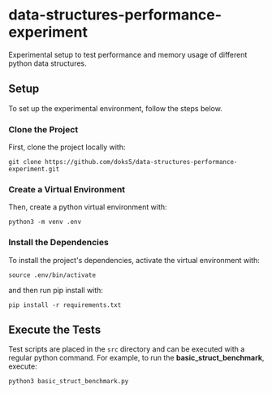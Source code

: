 # data-structures-performance-experiment
Experimental setup to test performance and memory usage of different python data structures.


## Setup
To set up the experimental environment, follow the steps below.

### Clone the Project

First, clone the project locally with:

```shell
git clone https://github.com/doks5/data-structures-performance-experiment.git
```

### Create a Virtual Environment

Then, create a python virtual environment with:

```shell
python3 -m venv .env
```

### Install the Dependencies

To install the project's dependencies, activate the virtual environment with:

```shell
source .env/bin/activate
```

and then run pip install with:

```shell
pip install -r requirements.txt
```

## Execute the Tests

Test scripts are placed in the `src` directory and can be executed with a regular python command. For example, to run the **basic_struct_benchmark**, execute:

```shell
python3 basic_struct_benchmark.py
```
